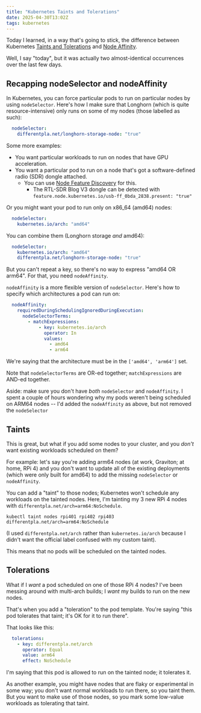 ```yaml
---
title: "Kubernetes Taints and Tolerations"
date: 2025-04-30T13:02Z
tags: kubernetes
---
```


Today I learned, in a way that's going to stick, the difference between Kubernetes [Taints and
Tolerations](https://kubernetes.io/docs/concepts/scheduling-eviction/taint-and-toleration/) and [Node
Affinity](https://kubernetes.io/docs/concepts/scheduling-eviction/assign-pod-node/#affinity-and-anti-affinity).

Well, I say "today", but it was actually two almost-identical occurrences over the last few days.

## Recapping nodeSelector and nodeAffinity

In Kubernetes, you can force particular pods to run on particular nodes by using `nodeSelector`. Here's how I make sure that Longhorn (which is quite resource-intensive) only runs on some of my nodes (those labelled as such):

```yaml
  nodeSelector:
    differentpla.net/longhorn-storage-node: "true"
```

Some more examples:
- You want particular workloads to run on nodes that have GPU acceleration.
- You want a particular pod to run on a node that's got a software-defined radio (SDR) dongle attached.
  - You can use [Node Feature Discovery](https://kubernetes-sigs.github.io/node-feature-discovery/v0.17/get-started/index.html) for this.
    - The RTL-SDR Blog V3 dongle can be detected with `feature.node.kubernetes.io/usb-ff_0bda_2838.present: "true"`

Or you might want your pod to run only on x86_64 (amd64) nodes:

```yaml
  nodeSelector:
    kubernetes.io/arch: "amd64"
```

You can combine them (Longhorn storage _and_ amd64):

```yaml
  nodeSelector:
    kubernetes.io/arch: "amd64"
    differentpla.net/longhorn-storage-node: "true"
```

But you can't repeat a key, so there's no way to express "amd64 OR arm64". For that, you need `nodeAffinity`.

`nodeAffinity` is a more flexible version of `nodeSelector`. Here's how to specify which architectures a pod can run
on:

```yaml
  nodeAffinity:
    requiredDuringSchedulingIgnoredDuringExecution:
      nodeSelectorTerms:
        - matchExpressions:
            - key: kubernetes.io/arch
              operator: In
              values:
                - amd64
                - arm64
```

We're saying that the architecture must be in the `['amd64', 'arm64']` set.

Note that `nodeSelectorTerms` are OR-ed together; `matchExpressions` are AND-ed together.

Aside: make sure you don't have _both_ `nodeSelector` and `nodeAffinity`. I spent a couple of hours wondering why my
pods weren't being scheduled on ARM64 nodes -- I'd added the `nodeAffinity` as above, but not removed the `nodeSelector`

## Taints

This is great, but what if you add some nodes to your cluster, and you _don't_ want existing workloads scheduled on
them?

For example: let's say you're adding arm64 nodes (at work, Graviton; at home, RPi 4) and you don't want to update all of
the existing deployments (which were only built for amd64) to add the missing `nodeSelector` or `nodeAffinity`.

You can add a "taint" to those nodes; Kubernetes won't schedule any workloads on the tainted nodes. Here, I'm tainting
my 3 new RPi 4 nodes with `differentpla.net/arch=arm64:NoSchedule`.

```
kubectl taint nodes rpi401 rpi402 rpi403 differentpla.net/arch=arm64:NoSchedule
```

(I used `differentpla.net/arch` rather than `kubernetes.io/arch` because I didn't want the official label confused with
my custom taint).

This means that no pods will be scheduled on the tainted nodes.

## Tolerations

What if I _want_ a pod scheduled on one of those RPi 4 nodes? I've been messing around with multi-arch builds; I _want_
my builds to run on the new nodes.

That's when you add a "toleration" to the pod template. You're saying "this pod tolerates that taint; it's OK for it to
run there".

That looks like this:

```yaml
  tolerations:
    - key: differentpla.net/arch
      operator: Equal
      value: arm64
      effect: NoSchedule
```

I'm saying that this pod is allowed to run on the tainted node; it tolerates it.

As another example, you might have nodes that are flaky or experimental in some way; you don't want normal workloads to
run there, so you taint them. But you want to make use of those nodes, so you mark some low-value workloads as
tolerating that taint.
